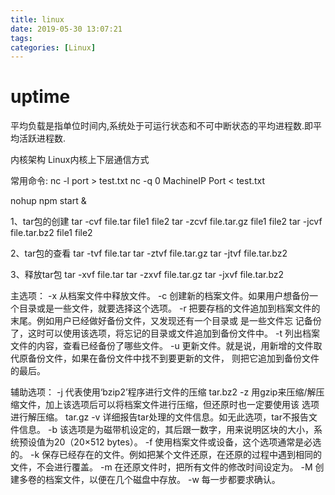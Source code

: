 ```yaml
---
title: linux
date: 2019-05-30 13:07:21
tags:
categories: [Linux]
---
```

# uptime
平均负载是指单位时间内,系统处于可运行状态和不可中断状态的平均进程数.即平均活跃进程数.

内核架构
    Linux内核上下层通信方式

常用命令:
nc -l port > test.txt
nc -q 0 MachineIP Port < test.txt

nohup npm start &

1、tar包的创建
tar -cvf  file.tar file1  file2
tar -zcvf  file.tar.gz  file1  file2
tar -jcvf   file.tar.bz2  file1  file2

2、tar包的查看
tar -tvf  file.tar
tar -ztvf  file.tar.gz
tar -jtvf  file.tar.bz2

3、释放tar包
tar -xvf  file.tar
tar -zxvf  file.tar.gz
tar -jxvf  file.tar.bz2

主选项：
-x    从档案文件中释放文件。
-c    创建新的档案文件。如果用户想备份一个目录或是一些文件，就要选择这个选项。
-r     把要存档的文件追加到档案文件的末尾。例如用户已经做好备份文件，又发现还有一个目录或
         是一些文件忘 记备份了，这时可以使用该选项，将忘记的目录或文件追加到备份文件中。
-t       列出档案文件的内容，查看已经备份了哪些文件。
-u      更新文件。就是说，用新增的文件取代原备份文件，如果在备份文件中找不到要更新的文件，
          则把它追加到备份文件的最后。

辅助选项：
-j         代表使用‘bzip2’程序进行文件的压缩    tar.bz2
-z       用gzip来压缩/解压缩文件，加上该选项后可以将档案文件进行压缩，但还原时也一定要使用该
            选项进行解压缩。   tar.gz
-v       详细报告tar处理的文件信息。如无此选项，tar不报告文件信息。
-b     该选项是为磁带机设定的，其后跟一数字，用来说明区块的大小，系统预设值为20（20×512 bytes）。
-f       使用档案文件或设备，这个选项通常是必选的。
-k       保存已经存在的文件。例如把某个文件还原，在还原的过程中遇到相同的文件，不会进行覆盖。
-m       在还原文件时，把所有文件的修改时间设定为。
-M      创建多卷的档案文件，以便在几个磁盘中存放。
-w           每一步都要求确认。
